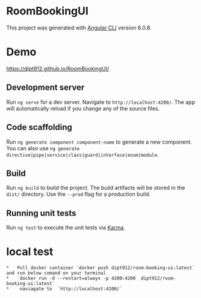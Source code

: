 # RoomBookingUI

This project was generated with [Angular CLI](https://github.com/angular/angular-cli) version 6.0.8.

# Demo
https://dipt912.github.io/RoomBookingUI/

## Development server

Run `ng serve` for a dev server. Navigate to `http://localhost:4200/`. The app will automatically reload if you change any of the source files.

## Code scaffolding

Run `ng generate component component-name` to generate a new component. You can also use `ng generate directive|pipe|service|class|guard|interface|enum|module`.

## Build

Run `ng build` to build the project. The build artifacts will be stored in the `dist/` directory. Use the `--prod` flag for a production build.

## Running unit tests

Run `ng test` to execute the unit tests via [Karma](https://karma-runner.github.io).

# local test

    *   Pull docker container `docker push dipt912/room-booking-ui:latest` and run below comand on your terminal
    *   `docker run -d --restart=always -p 4200:4200  dipt912/room-booking-ui:latest`
    *    naviagate to  `http://localhost:4200/`




